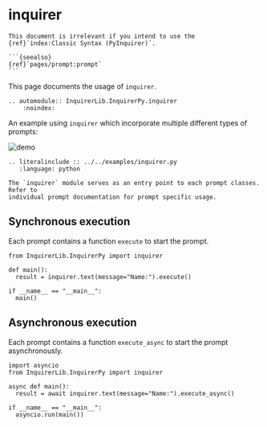 # inquirer

````{attention}
This document is irrelevant if you intend to use the {ref}`index:Classic Syntax (PyInquirer)`.

```{seealso}
{ref}`pages/prompt:prompt`
```

````

This page documents the usage of `inquirer`.

```{eval-rst}
.. automodule:: InquirerLib.InquirerPy.inquirer
    :noindex:
```

An example using `inquirer` which incorporate multiple different types of prompts:

![demo](https://assets.kazhala.me/InquirerPy/InquirerPy-prompt.gif)

```{eval-rst}
.. literalinclude :: ../../examples/inquirer.py
   :language: python
```

```{important}
The `inquirer` module serves as an entry point to each prompt classes. Refer to
individual prompt documentation for prompt specific usage.
```

## Synchronous execution

Each prompt contains a function `execute` to start the prompt.

```{code-block} python
from InquirerLib.InquirerPy import inquirer

def main():
  result = inquirer.text(message="Name:").execute()

if __name__ == "__main__":
  main()
```

## Asynchronous execution

Each prompt contains a function `execute_async` to start the prompt asynchronously.

```{code-block} python
import asyncio
from InquirerLib.InquirerPy import inquirer

async def main():
  result = await inquirer.text(message="Name:").execute_async()

if __name__ == "__main__":
  asyncio.run(main())
```
